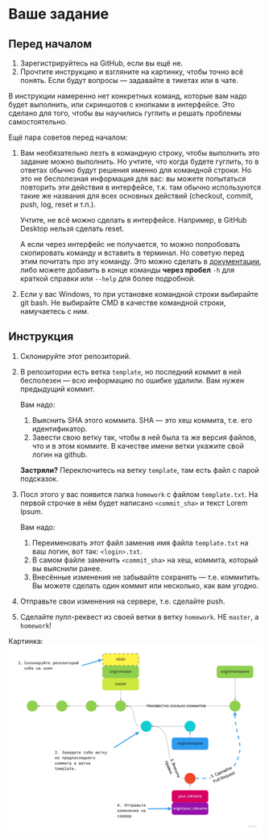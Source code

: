 # Ваше задание

## Перед началом

1. Зарегистрируйтесь на GitHub, если вы ещё не.
2. Прочтите инструкцию и взгляните на картинку, чтобы точно всё понять. Если будут вопросы — задавайте в тикетах или в чате.

В инструкции намеренно нет конкретных команд, которые вам надо будет выполнить, или скриншотов с кнопками в интерфейсе. Это сделано для того, чтобы вы научились гуглить и решать проблемы самостоятельно.

Ещё пара советов перед началом:
1. Вам необязательно лезть в командную строку, чтобы выполнить это задание можно выполнить. Но учтите, что когда будете гуглить, то в ответах обычно будут решения именно для командной строки. Но это не бесполезная информация для вас: вы можете попытаться повторить эти действия в интерфейсе, т.к. там обычно используются такие же названия для всех основных действий (checkout, commit, push, log, reset и т.п.).

   Учтите, не всё можно сделать в интерфейсе. Например, в GitHub Desktop нельзя сделать reset.

   А если через интерфейс не получается, то можно попробовать скопировать команду и вставить в терминал. Но советую перед этим  почитать про эту команду. Это можно сделать в [документации](https://git-scm.com/docs), либо можете добавить в конце команды **через пробел** `-h` для краткой справки или `--help` для более подробной.
2. Если у вас Windows, то при установке командной строки выбирайте git bash. Не выбирайте CMD в качестве командной строки, намучаетесь с ним.

## Инструкция

1. Склонируйте этот репозиторий.
2. В репозитории есть ветка `template`, но последний коммит в ней бесполезен — всю информацию по ошибке удалили. Вам нужен предыдущий коммит.

   Вам надо:
   1. Выяснить SHA этого коммита. SHA — это хеш коммита, т.е. его идентификатор.
   2. Завести свою ветку так, чтобы в ней была та же версия файлов, что и в этом коммите. В качестве имени ветки укажите свой логин на github.

   **Застряли?** Переключитесь на ветку `template`, там есть файл с парой подсказок.
3. Посл этого у вас появится папка `homework` с файлом `template.txt`.
   На первой строчке в нём будет написано `<commit_sha>` и текст Lorem Ipsum.

   Вам надо:
   1. Переименовать этот файл заменив имя файла `template.txt` на ваш логин, вот так: `<login>.txt`.
   2. В самом файле заменить `<commit_sha>` на хеш, коммита, который вы выяснили ранее.
   3. Внесённые изменения не забывайте сохранять — т.е. коммитить. Вы можете сделать один коммит или несколько, как вам угодно.
4. Отправьте свои изменения на сервере, т.е. сделайте push.
6. Сделайте пулл-реквест из своей ветки в ветку `homework`. НЕ `master`, а `homework`!

Картинка:
![здесь должна быть инструкция](instruction.jpg)